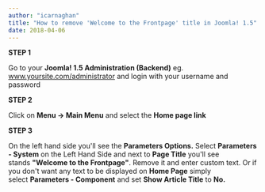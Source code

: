 ```yaml
---
author: "icarnaghan"
title: "How to remove 'Welcome to the Frontpage' title in Joomla! 1.5"
date: 2018-04-06
---
```


**STEP 1**

Go to your **Joomla! 1.5 Administration (Backend)** eg. www.yoursite.com/administrator and login with your username and password

**STEP 2**

Click on **Menu -> Main Menu** and select the **Home page link**

**STEP 3**

On the left hand side you'll see the **Parameters Options.** Select **Parameters - System** on the Left Hand Side and next to **Page Title** you'll see stands **"Welcome to the Frontpage"**. Remove it and enter custom text. Or if you don't want any text to be displayed on **Home Page** simply select **Parameters - Component** and set **Show Article Title** to **No.**
